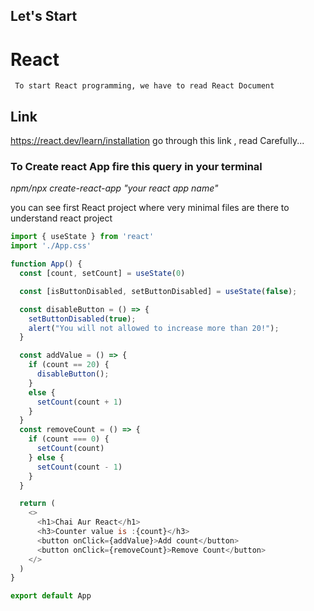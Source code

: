 ## Let's Start

# React
     To start React programming, we have to read React Document
## Link
https://react.dev/learn/installation
            go through this link , read Carefully...

### To Create react App fire this query in your terminal
*npm/npx create-react-app "your react app name"*

you can see first React project 
where very minimal files are there to understand react project

``` javascript
import { useState } from 'react'
import './App.css'

function App() {
  const [count, setCount] = useState(0)

  const [isButtonDisabled, setButtonDisabled] = useState(false);

  const disableButton = () => {
    setButtonDisabled(true);
    alert("You will not allowed to increase more than 20!");
  }

  const addValue = () => {
    if (count == 20) {
      disableButton();
    }
    else {
      setCount(count + 1)
    }
  }
  const removeCount = () => {
    if (count === 0) {
      setCount(count)
    } else {
      setCount(count - 1)
    }
  }

  return (
    <>
      <h1>Chai Aur React</h1>
      <h3>Counter value is :{count}</h3>
      <button onClick={addValue}>Add count</button>
      <button onClick={removeCount}>Remove Count</button>
    </>
  )
}

export default App

```
